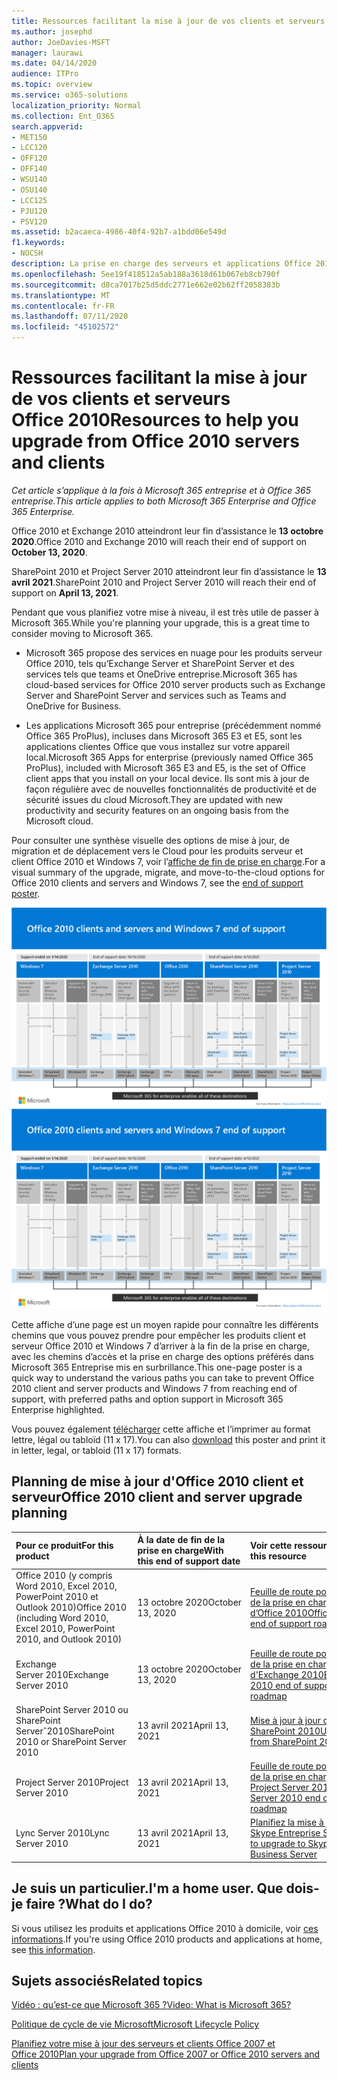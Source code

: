 ```yaml
---
title: Ressources facilitant la mise à jour de vos clients et serveurs Office 2010
ms.author: josephd
author: JoeDavies-MSFT
manager: laurawi
ms.date: 04/14/2020
audience: ITPro
ms.topic: overview
ms.service: o365-solutions
localization_priority: Normal
ms.collection: Ent_O365
search.appverid:
- MET150
- LCC120
- OFF120
- OFF140
- WSU140
- OSU140
- LCC125
- PJU120
- PSV120
ms.assetid: b2acaeca-4986-40f4-92b7-a1bdd06e549d
f1.keywords:
- NOCSH
description: La prise en charge des serveurs et applications Office 2010 prendra fin prochainement et aucun contrat de support personnalisé n’est disponible. Utilisez cet article pour commencer à planifier votre mise jour dès maintenant.
ms.openlocfilehash: 5ee19f418512a5ab188a3618d61b067eb8cb790f
ms.sourcegitcommit: d8ca7017b25d5ddc2771e662e02b62ff2058383b
ms.translationtype: MT
ms.contentlocale: fr-FR
ms.lasthandoff: 07/11/2020
ms.locfileid: "45102572"
---
```

# <a name="resources-to-help-you-upgrade-from-office-2010-servers-and-clients"></a><span data-ttu-id="1e6b9-104">Ressources facilitant la mise à jour de vos clients et serveurs Office 2010</span><span class="sxs-lookup"><span data-stu-id="1e6b9-104">Resources to help you upgrade from Office 2010 servers and clients</span></span>

<span data-ttu-id="1e6b9-105">*Cet article s’applique à la fois à Microsoft 365 entreprise et à Office 365 entreprise.*</span><span class="sxs-lookup"><span data-stu-id="1e6b9-105">*This article applies to both Microsoft 365 Enterprise and Office 365 Enterprise.*</span></span>

<span data-ttu-id="1e6b9-106">Office 2010 et Exchange 2010 atteindront leur fin d’assistance le **13 octobre 2020**.</span><span class="sxs-lookup"><span data-stu-id="1e6b9-106">Office 2010 and Exchange 2010 will reach their end of support on **October 13, 2020**.</span></span> 

<span data-ttu-id="1e6b9-107">SharePoint 2010 et Project Server 2010 atteindront leur fin d’assistance le **13 avril 2021**.</span><span class="sxs-lookup"><span data-stu-id="1e6b9-107">SharePoint 2010 and Project Server 2010 will reach their end of support on **April 13, 2021**.</span></span>

<span data-ttu-id="1e6b9-108">Pendant que vous planifiez votre mise à niveau, il est très utile de passer à Microsoft 365.</span><span class="sxs-lookup"><span data-stu-id="1e6b9-108">While you're planning your upgrade, this is a great time to consider moving to Microsoft 365.</span></span> 

- <span data-ttu-id="1e6b9-109">Microsoft 365 propose des services en nuage pour les produits serveur Office 2010, tels qu’Exchange Server et SharePoint Server et des services tels que teams et OneDrive entreprise.</span><span class="sxs-lookup"><span data-stu-id="1e6b9-109">Microsoft 365 has cloud-based services for Office 2010 server products such as Exchange Server and SharePoint Server and services such as Teams and OneDrive for Business.</span></span> 

- <span data-ttu-id="1e6b9-110">Les applications Microsoft 365 pour entreprise (précédemment nommé Office 365 ProPlus), incluses dans Microsoft 365 E3 et E5, sont les applications clientes Office que vous installez sur votre appareil local.</span><span class="sxs-lookup"><span data-stu-id="1e6b9-110">Microsoft 365 Apps for enterprise (previously named Office 365 ProPlus), included with Microsoft 365 E3 and E5, is the set of Office client apps that you install on your local device.</span></span> <span data-ttu-id="1e6b9-111">Ils sont mis à jour de façon régulière avec de nouvelles fonctionnalités de productivité et de sécurité issues du cloud Microsoft.</span><span class="sxs-lookup"><span data-stu-id="1e6b9-111">They are updated with new productivity and security features on an ongoing basis from the Microsoft cloud.</span></span>

<span data-ttu-id="1e6b9-112">Pour consulter une synthèse visuelle des options de mise à jour, de migration et de déplacement vers le Cloud pour les produits serveur et client Office 2010 et Windows 7, voir l’[affiche de fin de prise en charge](./downloads/Office2010Windows7EndOfSupport.pdf).</span><span class="sxs-lookup"><span data-stu-id="1e6b9-112">For a visual summary of the upgrade, migrate, and move-to-the-cloud options for Office 2010 clients and servers and Windows 7, see the [end of support poster](./downloads/Office2010Windows7EndOfSupport.pdf).</span></span>

<span data-ttu-id="1e6b9-113">[![Image de l’affiche de la fin de la prise en charge pour les clients et serveurs Office 2010 et Windows 7](./media/upgrade-from-office-2010-servers-and-products/office2010-windows7-end-of-support.png)](./downloads/Office2010Windows7EndOfSupport.pdf)</span><span class="sxs-lookup"><span data-stu-id="1e6b9-113">[![Image for the end of support for Office 2010 clients and servers and Windows 7 poster](./media/upgrade-from-office-2010-servers-and-products/office2010-windows7-end-of-support.png)](./downloads/Office2010Windows7EndOfSupport.pdf)</span></span>

<span data-ttu-id="1e6b9-114">Cette affiche d’une page est un moyen rapide pour connaître les différents chemins que vous pouvez prendre pour empêcher les produits client et serveur Office 2010 et Windows 7 d’arriver à la fin de la prise en charge, avec les chemins d’accès et la prise en charge des options préférés dans Microsoft 365 Entreprise mis en surbrillance.</span><span class="sxs-lookup"><span data-stu-id="1e6b9-114">This one-page poster is a quick way to understand the various paths you can take to prevent Office 2010 client and server products and Windows 7 from reaching end of support, with preferred paths and option support in Microsoft 365 Enterprise highlighted.</span></span>

<span data-ttu-id="1e6b9-115">Vous pouvez également [télécharger](https://github.com/MicrosoftDocs/microsoft-365-docs/raw/public/microsoft-365/media/migration-microsoft-365-enterprise-workload/Office2010Windows7EndOfSupport.pdf) cette affiche et l’imprimer au format lettre, légal ou tabloïd (11 x 17).</span><span class="sxs-lookup"><span data-stu-id="1e6b9-115">You can also [download](https://github.com/MicrosoftDocs/microsoft-365-docs/raw/public/microsoft-365/media/migration-microsoft-365-enterprise-workload/Office2010Windows7EndOfSupport.pdf) this poster and print it in letter, legal, or tabloid (11 x 17) formats.</span></span>
      
## <a name="office-2010-client-and-server-upgrade-planning"></a><span data-ttu-id="1e6b9-116">Planning de mise à jour d'Office 2010 client et serveur</span><span class="sxs-lookup"><span data-stu-id="1e6b9-116">Office 2010 client and server upgrade planning</span></span>
  
|<span data-ttu-id="1e6b9-117">**Pour ce produit**</span><span class="sxs-lookup"><span data-stu-id="1e6b9-117">**For this product**</span></span>|<span data-ttu-id="1e6b9-118">**À la date de fin de la prise en charge**</span><span class="sxs-lookup"><span data-stu-id="1e6b9-118">**With this end of support date**</span></span>|<span data-ttu-id="1e6b9-119">**Voir cette ressource**</span><span class="sxs-lookup"><span data-stu-id="1e6b9-119">**See this resource**</span></span>|
|:-----|:-----|:-----|
|<span data-ttu-id="1e6b9-120">Office 2010 (y compris Word 2010, Excel 2010, PowerPoint 2010 et Outlook 2010)</span><span class="sxs-lookup"><span data-stu-id="1e6b9-120">Office 2010 (including Word 2010, Excel 2010, PowerPoint 2010, and Outlook 2010)</span></span>  <br/> | <span data-ttu-id="1e6b9-121">13 octobre 2020</span><span class="sxs-lookup"><span data-stu-id="1e6b9-121">October 13, 2020</span></span> |[<span data-ttu-id="1e6b9-122">Feuille de route pour la fin de la prise en charge d’Office 2010</span><span class="sxs-lookup"><span data-stu-id="1e6b9-122">Office 2010 end of support roadmap</span></span>](https://docs.microsoft.com/DeployOffice/office-2010-end-support-roadmap) <br/> |
|<span data-ttu-id="1e6b9-123">Exchange Server 2010</span><span class="sxs-lookup"><span data-stu-id="1e6b9-123">Exchange Server 2010</span></span>  <br/> | <span data-ttu-id="1e6b9-124">13 octobre 2020</span><span class="sxs-lookup"><span data-stu-id="1e6b9-124">October 13, 2020</span></span>  |[<span data-ttu-id="1e6b9-125">Feuille de route pour la fin de la prise en charge d'Exchange 2010</span><span class="sxs-lookup"><span data-stu-id="1e6b9-125">Exchange 2010 end of support roadmap</span></span>](exchange-2010-end-of-support.md) <br/> |
|<span data-ttu-id="1e6b9-126">SharePoint Server 2010 ou SharePoint Serverˆ2010</span><span class="sxs-lookup"><span data-stu-id="1e6b9-126">SharePoint 2010 or SharePoint Server 2010</span></span>  <br/> | <span data-ttu-id="1e6b9-127">13 avril 2021</span><span class="sxs-lookup"><span data-stu-id="1e6b9-127">April 13, 2021</span></span> |[<span data-ttu-id="1e6b9-128">Mise à jour à jour de SharePoint 2010</span><span class="sxs-lookup"><span data-stu-id="1e6b9-128">Upgrading from SharePoint 2010</span></span>](upgrade-from-sharepoint-2010.md) <br/> |
|<span data-ttu-id="1e6b9-129">Project Server 2010</span><span class="sxs-lookup"><span data-stu-id="1e6b9-129">Project Server 2010</span></span> <br/> | <span data-ttu-id="1e6b9-130">13 avril 2021</span><span class="sxs-lookup"><span data-stu-id="1e6b9-130">April 13, 2021</span></span> | [<span data-ttu-id="1e6b9-131">Feuille de route pour la fin de la prise en charge de Project Server 2010</span><span class="sxs-lookup"><span data-stu-id="1e6b9-131">Project Server 2010 end of support roadmap</span></span>](project-server-2010-end-of-support.md) <br/> |
|<span data-ttu-id="1e6b9-132">Lync Server 2010</span><span class="sxs-lookup"><span data-stu-id="1e6b9-132">Lync Server 2010</span></span> <br/> | <span data-ttu-id="1e6b9-133">13 avril 2021</span><span class="sxs-lookup"><span data-stu-id="1e6b9-133">April 13, 2021</span></span> | [<span data-ttu-id="1e6b9-134">Planifiez la mise à jour vers Skype Entreprise Server</span><span class="sxs-lookup"><span data-stu-id="1e6b9-134">Plan to upgrade to Skype for Business Server</span></span>](https://docs.microsoft.com/skypeforbusiness/plan-your-deployment/upgrade) <br/> |
    
## <a name="im-a-home-user-what-do-i-do"></a><span data-ttu-id="1e6b9-135">Je suis un particulier.</span><span class="sxs-lookup"><span data-stu-id="1e6b9-135">I'm a home user.</span></span> <span data-ttu-id="1e6b9-136">Que dois-je faire ?</span><span class="sxs-lookup"><span data-stu-id="1e6b9-136">What do I do?</span></span>

<span data-ttu-id="1e6b9-137">Si vous utilisez les produits et applications Office 2010 à domicile, voir [ces informations](plan-upgrade-previous-versions-office.md#im-a-home-user-what-do-i-do).</span><span class="sxs-lookup"><span data-stu-id="1e6b9-137">If you're using Office 2010 products and applications at home, see [this information](plan-upgrade-previous-versions-office.md#im-a-home-user-what-do-i-do).</span></span>

## <a name="related-topics"></a><span data-ttu-id="1e6b9-138">Sujets associés</span><span class="sxs-lookup"><span data-stu-id="1e6b9-138">Related topics</span></span>

[<span data-ttu-id="1e6b9-139">Vidéo : qu’est-ce que Microsoft 365 ?</span><span class="sxs-lookup"><span data-stu-id="1e6b9-139">Video: What is Microsoft 365?</span></span>](https://support.office.com/article/847caf12-2589-452c-8aca-1c009797678b.aspx)
  
[<span data-ttu-id="1e6b9-140">Politique de cycle de vie Microsoft</span><span class="sxs-lookup"><span data-stu-id="1e6b9-140">Microsoft Lifecycle Policy</span></span>](https://go.microsoft.com/fwlink/?linkid=865200)

[<span data-ttu-id="1e6b9-141">Planifiez votre mise à jour des serveurs et clients Office 2007 et Office 2010</span><span class="sxs-lookup"><span data-stu-id="1e6b9-141">Plan your upgrade from Office 2007 or Office 2010 servers and clients</span></span>](plan-upgrade-previous-versions-office.md)

